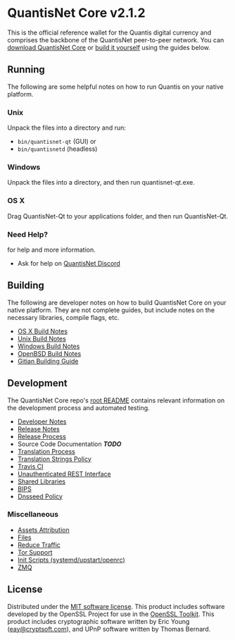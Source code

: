 QuantisNet Core v2.1.2
=====================

This is the official reference wallet for the Quantis digital currency and comprises the backbone of the QuantisNet peer-to-peer network. You can [download QuantisNet Core](https://quantisnetwork.org/#wallets) or [build it yourself](#building) using the guides below.

Running
---------------------
The following are some helpful notes on how to run Quantis on your native platform.

### Unix

Unpack the files into a directory and run:

- `bin/quantisnet-qt` (GUI) or
- `bin/quantisnetd` (headless)

### Windows

Unpack the files into a directory, and then run quantisnet-qt.exe.

### OS X

Drag QuantisNet-Qt to your applications folder, and then run QuantisNet-Qt.

### Need Help?

for help and more information.
* Ask for help on [QuantisNet Discord](https://discord.gg/Wb94KAE)

Building
---------------------
The following are developer notes on how to build QuantisNet Core on your native platform. They are not complete guides, but include notes on the necessary libraries, compile flags, etc.

- [OS X Build Notes](build-osx.md)
- [Unix Build Notes](build-unix.md)
- [Windows Build Notes](build-windows.md)
- [OpenBSD Build Notes](build-openbsd.md)
- [Gitian Building Guide](gitian-building.md)

Development
---------------------
The QuantisNet Core repo's [root README](/README.md) contains relevant information on the development process and automated testing.

- [Developer Notes](developer-notes.md)
- [Release Notes](release-notes.md)
- [Release Process](release-process.md)
- Source Code Documentation ***TODO***
- [Translation Process](translation_process.md)
- [Translation Strings Policy](translation_strings_policy.md)
- [Travis CI](travis-ci.md)
- [Unauthenticated REST Interface](REST-interface.md)
- [Shared Libraries](shared-libraries.md)
- [BIPS](bips.md)
- [Dnsseed Policy](dnsseed-policy.md)

### Miscellaneous
- [Assets Attribution](assets-attribution.md)
- [Files](files.md)
- [Reduce Traffic](reduce-traffic.md)
- [Tor Support](tor.md)
- [Init Scripts (systemd/upstart/openrc)](init.md)
- [ZMQ](zmq.md)

License
---------------------
Distributed under the [MIT software license](/COPYING).
This product includes software developed by the OpenSSL Project for use in the [OpenSSL Toolkit](https://www.openssl.org/). This product includes
cryptographic software written by Eric Young ([eay@cryptsoft.com](mailto:eay@cryptsoft.com)), and UPnP software written by Thomas Bernard.
